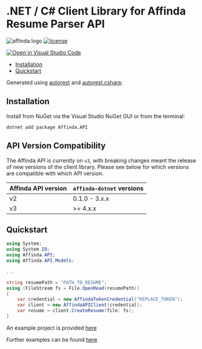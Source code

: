 .NET / C# Client Library for Affinda Resume Parser API
======================================================

![affinda logo](https://raw.githubusercontent.com/affinda/affinda-dotnet/master/affinda_logo.png)
[![license](https://img.shields.io/github/license/affinda/affinda-dotnet)](https://choosealicense.com/licenses/mit/)

[![Open in Visual Studio Code](https://open.vscode.dev/badges/open-in-vscode.svg)](https://open.vscode.dev/affinda/affinda-dotnet)

- [Installation](#installation)
- [Quickstart](#quickstart)

Generated using [autorest](https://github.com/Azure/autorest)
and [autorest.csharp](https://github.com/Azure/autorest.csharp).

Installation
------------

Install from NuGet via the Visual Studio NuGet GUI or from the terminal:

```shell
dotnet add package Affinda.API
```

API Version Compatibility
-------------------------

The Affinda API is currently on `v3`, with breaking changes meant the release of new versions of the client library.
Please see below for which versions are compatible with which API version.

| Affinda API version | `affinda-dotnet` versions |
|---------------------|---------------------------|
| v2                  | 0.1.0 - 3.x.x             |
| v3                  | \>= 4.x.x                 |

Quickstart
----------

```C#
using System;
using System.IO;
using Affinda.API;
using Affinda.API.Models;

...

string resumePath = "PATH_TO_RESUME";
using (FileStream fs = File.OpenRead(resumePath))
{
    var credential = new AffindaTokenCredential("REPLACE_TOKEN");
    var client = new AffindaAPIClient(credential);
    var resume = client.CreateResume(file: fs);
}
```

An example project is provided [here](./SampleProgram/SampleProgram.csproj)

Further examples can be found [here](./docs/samples_csharp.md)
